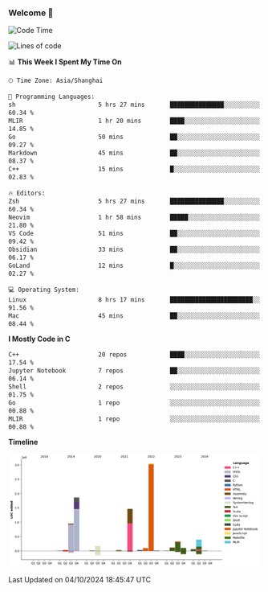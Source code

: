 ### Welcome 👋

<!--START_SECTION:waka-->
![Code Time](http://img.shields.io/badge/Code%20Time-1%2C583%20hrs%2028%20mins-blue)

![Lines of code](https://img.shields.io/badge/From%20Hello%20World%20I%27ve%20Written-8.7%20million%20lines%20of%20code-blue)

📊 **This Week I Spent My Time On** 

```text
🕑︎ Time Zone: Asia/Shanghai

💬 Programming Languages: 
sh                       5 hrs 27 mins       ███████████████░░░░░░░░░░   60.34 % 
MLIR                     1 hr 20 mins        ████░░░░░░░░░░░░░░░░░░░░░   14.85 % 
Go                       50 mins             ██░░░░░░░░░░░░░░░░░░░░░░░   09.27 % 
Markdown                 45 mins             ██░░░░░░░░░░░░░░░░░░░░░░░   08.37 % 
C++                      15 mins             █░░░░░░░░░░░░░░░░░░░░░░░░   02.83 % 

🔥 Editors: 
Zsh                      5 hrs 27 mins       ███████████████░░░░░░░░░░   60.34 % 
Neovim                   1 hr 58 mins        █████░░░░░░░░░░░░░░░░░░░░   21.80 % 
VS Code                  51 mins             ██░░░░░░░░░░░░░░░░░░░░░░░   09.42 % 
Obsidian                 33 mins             ██░░░░░░░░░░░░░░░░░░░░░░░   06.17 % 
GoLand                   12 mins             █░░░░░░░░░░░░░░░░░░░░░░░░   02.27 % 

💻 Operating System: 
Linux                    8 hrs 17 mins       ███████████████████████░░   91.56 % 
Mac                      45 mins             ██░░░░░░░░░░░░░░░░░░░░░░░   08.44 % 
```

**I Mostly Code in C** 

```text
C++                      20 repos            ████░░░░░░░░░░░░░░░░░░░░░   17.54 % 
Jupyter Notebook         7 repos             ██░░░░░░░░░░░░░░░░░░░░░░░   06.14 % 
Shell                    2 repos             ░░░░░░░░░░░░░░░░░░░░░░░░░   01.75 % 
Go                       1 repo              ░░░░░░░░░░░░░░░░░░░░░░░░░   00.88 % 
MLIR                     1 repo              ░░░░░░░░░░░░░░░░░░░░░░░░░   00.88 % 
```



**Timeline**

![Lines of Code chart](https://raw.githubusercontent.com/Bohan-hu/Bohan-hu/master/assets/bar_graph.png)


 Last Updated on 04/10/2024 18:45:47 UTC
<!--END_SECTION:waka-->




